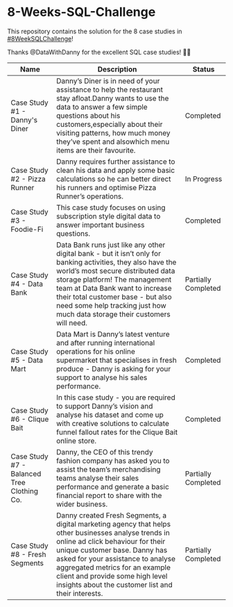 # 8-Weeks-SQL-Challenge

This repository contains the solution for the 8 case studies in [#8WeekSQLChallenge](https://8weeksqlchallenge.com)!

Thanks @DataWithDanny for the excellent SQL case studies! 👋🏻


| Name                                       | Description                                                                                                                                                                                                                                                                                                                                                                                                                                        | Status               |
|--------------------------------------------|----------------------------------------------------------------------------------------------------------------------------------------------------------------------------------------------------------------------------------------------------------------------------------------------------------------------------------------------------------------------------------------------------------------------------------------------------|---------------------|
|     Case Study #1 - Danny's Diner          | Danny’s Diner is in need of your assistance to help the restaurant stay afloat.Danny wants to use the data to answer a few simple  questions about his customers,especially about their visiting patterns, how much money they’ve spent and alsowhich menu items are their favourite. |                                  Completed                 |
|     Case Study #2 - Pizza Runner        | Danny requires further assistance to clean his data and apply some basic calculations so he can better direct his runners and optimise Pizza Runner’s operations. |          In Progress          |
|     Case Study #3 - Foodie-Fi           |  This case study focuses on using subscription style digital data to answer important business questions.  |      Completed    |
|     Case Study #4 - Data Bank           | Data Bank runs just like any other digital bank - but it isn’t only for banking activities, they also have the world’s most secure distributed data storage platform! The management team at Data Bank want to increase their total customer base - but also need some help tracking just how much data storage their customers will need.  |        Partially Completed         |
|     Case Study #5 - Data Mart          |  Data Mart is Danny’s latest venture and after running international operations for his online supermarket that specialises in fresh produce - Danny is asking for your support to analyse his sales performance.   |             Completed            |
|     Case Study #6 - Clique Bait        |  In this case study - you are required to support Danny’s vision and analyse his dataset and come up with creative solutions to calculate funnel fallout rates for the Clique Bait online store.    |            Completed            |
|     Case Study #7 - Balanced Tree Clothing Co.        |   Danny, the CEO of this trendy fashion company has asked you to assist the team’s merchandising teams analyse their sales performance and generate a basic financial report to share with the wider business.   |            Partially Completed            |
|     Case Study #8 - Fresh Segments        |    Danny created Fresh Segments, a digital marketing agency that helps other businesses analyse trends in online ad click behaviour for their unique customer base. Danny has asked for your assistance to analyse aggregated metrics for an example client and provide some high level insights about the customer list and their interests.    |            Partially Completed            |
